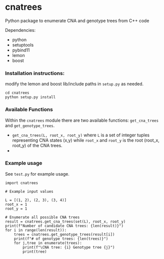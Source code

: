 # cnatrees
Python package to enumerate CNA and genotype trees from C++ code

Dependencies:
- python
- setuptools
- pybind11
- lemon 
- boost 

### Installation instructions:
modify the lemon and boost lib/include paths in `setup.py` as needed.
```
cd cnatrees
python setup.py install
```

### Available Functions
Within the `cnatrees` module there are two available functions: `get_cna_trees` and `get_genotype_trees`.

 - `get_cna_trees(L, root_x, root_y)` where `L` is a set of integer tuples representing CNA states (x,y) 
   while `root_x` and `root_y` is the root (root_x, root_y) of the CNA trees.
-

### Example usage
See `test.py` for example usage. 
```
import cnatrees

# Example input values

L = [(1, 2), (2, 3), (3, 4)]
root_x = 1  
root_y = 1  

# Enumerate all possible CNA trees
result = cnatrees.get_cna_trees(set(L), root_x, root_y)
print(f"Number of candidate CNA trees: {len(result)}")
for i in range(len(result)):
    trees = cnatrees.get_genotype_trees(result[i])
    print(f"# of genotype trees: {len(trees)}")
    for j,tree in enumerate(trees):
        print(f"\CNA tree: {i} Genotype tree {j}")
        print(tree)


```

